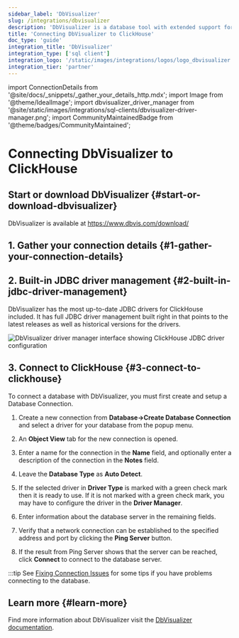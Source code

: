 ```yaml
---
sidebar_label: 'DbVisualizer'
slug: /integrations/dbvisualizer
description: 'DbVisualizer is a database tool with extended support for ClickHouse.'
title: 'Connecting DbVisualizer to ClickHouse'
doc_type: 'guide'
integration_title: 'DbVisualizer'
integration_type: ['sql client']
integration_logo: '/static/images/integrations/logos/logo_dbvisualizer.png'
integration_tier: 'partner'
---
```


import ConnectionDetails from '@site/docs/_snippets/_gather_your_details_http.mdx';
import Image from '@theme/IdealImage';
import dbvisualizer_driver_manager from '@site/static/images/integrations/sql-clients/dbvisualizer-driver-manager.png';
import CommunityMaintainedBadge from '@theme/badges/CommunityMaintained';

# Connecting DbVisualizer to ClickHouse

<CommunityMaintainedBadge/>

## Start or download DbVisualizer {#start-or-download-dbvisualizer}

DbVisualizer is available at https://www.dbvis.com/download/

## 1. Gather your connection details {#1-gather-your-connection-details}

<ConnectionDetails />

## 2. Built-in JDBC driver management {#2-built-in-jdbc-driver-management}

DbVisualizer has the most up-to-date JDBC drivers for ClickHouse included. It has full JDBC driver management built right in that points to the latest releases as well as historical versions for the drivers.

<Image img={dbvisualizer_driver_manager} size="lg" border alt="DbVisualizer driver manager interface showing ClickHouse JDBC driver configuration" />

## 3. Connect to ClickHouse {#3-connect-to-clickhouse}

To connect a database with DbVisualizer, you must first create and setup a Database Connection.

1. Create a new connection from **Database->Create Database Connection** and select a driver for your database from the popup menu.

2. An **Object View** tab for the new connection is opened.

3. Enter a name for the connection in the **Name** field, and optionally enter a description of the connection in the **Notes** field.

4. Leave the **Database Type** as **Auto Detect**.

5. If the selected driver in **Driver Type** is marked with a green check mark then it is ready to use. If it is not marked with a green check mark, you may have to configure the driver in the **Driver Manager**.

6. Enter information about the database server in the remaining fields.

7. Verify that a network connection can be established to the specified address and port by clicking the **Ping Server** button.

8. If the result from Ping Server shows that the server can be reached, click **Connect** to connect to the database server.

:::tip
See [Fixing Connection Issues](https://confluence.dbvis.com/display/UG231/Fixing+Connection+Issues) for some tips if you have problems connecting to the database.

## Learn more {#learn-more}

Find more information about DbVisualizer visit the [DbVisualizer documentation](https://confluence.dbvis.com/display/UG231/Users+Guide).
